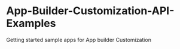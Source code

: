 # App-Builder-Customization-API-Examples

Getting started sample apps for App builder Customization
